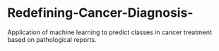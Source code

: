 # Redefining-Cancer-Diagnosis-
Application of machine learning to predict classes in cancer treatment based on pathological reports.
